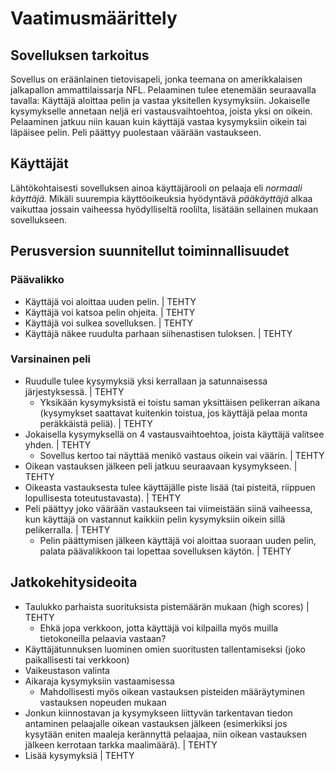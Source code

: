 # Vaatimusmäärittely

## Sovelluksen tarkoitus

Sovellus on eräänlainen tietovisapeli, jonka teemana on amerikkalaisen 
jalkapallon ammattilaissarja NFL. Pelaaminen tulee etenemään seuraavalla 
tavalla: Käyttäjä aloittaa pelin ja vastaa yksitellen kysymyksiin. 
Jokaiselle kysymykselle annetaan neljä eri vastausvaihtoehtoa, joista 
yksi on oikein. Pelaaminen jatkuu niin kauan kuin käyttäjä vastaa 
kysymyksiin oikein tai läpäisee pelin. Peli päättyy puolestaan väärään 
vastaukseen.

## Käyttäjät

Lähtökohtaisesti sovelluksen ainoa käyttäjärooli on pelaaja eli 
_normaali käyttäjä_. Mikäli suurempia käyttöoikeuksia hyödyntävä 
_pääkäyttäjä_ alkaa vaikuttaa jossain vaiheessa hyödylliseltä roolilta, 
lisätään sellainen  mukaan sovellukseen.

## Perusversion suunnitellut toiminnallisuudet

### Päävalikko

- Käyttäjä voi aloittaa uuden pelin. | TEHTY
- Käyttäjä voi katsoa pelin ohjeita. | TEHTY
- Käyttäjä voi sulkea sovelluksen. | TEHTY
- Käyttäjä näkee ruudulta parhaan siihenastisen tuloksen. | TEHTY

### Varsinainen peli

- Ruudulle tulee kysymyksiä yksi kerrallaan ja satunnaisessa 
järjestyksessä. | TEHTY
	- Yksikään kysymyksistä ei toistu saman yksittäisen pelikerran 
aikana (kysymykset saattavat kuitenkin toistua, jos käyttäjä pelaa monta 
peräkkäistä peliä). | TEHTY
- Jokaisella kysymyksellä on 4 vastausvaihtoehtoa, joista käyttäjä 
valitsee yhden. | TEHTY
	- Sovellus kertoo tai näyttää menikö vastaus oikein vai väärin. | TEHTY 
- Oikean vastauksen jälkeen peli jatkuu seuraavaan kysymykseen. | TEHTY
- Oikeasta vastauksesta tulee käyttäjälle piste lisää (tai pisteitä, 
riippuen lopullisesta toteutustavasta). | TEHTY
- Peli päättyy joko väärään vastaukseen tai viimeistään siinä vaiheessa, 
kun käyttäjä on vastannut kaikkiin pelin kysymyksiin oikein sillä 
pelikerralla. | TEHTY
	- Pelin päättymisen jälkeen käyttäjä voi aloittaa suoraan uuden 
pelin, palata päävalikkoon tai lopettaa sovelluksen käytön. | TEHTY

## Jatkokehitysideoita

- Taulukko parhaista suorituksista pistemäärän mukaan (high scores) | TEHTY
	- Ehkä jopa verkkoon, jotta käyttäjä voi kilpailla myös muilla 
tietokoneilla pelaavia vastaan?
- Käyttäjätunnuksen luominen omien suoritusten tallentamiseksi (joko 
paikallisesti tai verkkoon)
- Vaikeustason valinta
- Aikaraja kysymyksiin vastaamisessa
	- Mahdollisesti myös oikean vastauksen pisteiden määräytyminen 
vastauksen nopeuden mukaan
- Jonkun kiinnostavan ja kysymykseen liittyvän tarkentavan tiedon 
antaminen pelaajalle oikean vastauksen jälkeen (esimerkiksi jos kysytään 
eniten maaleja kerännyttä pelaajaa, niin oikean vastauksen jälkeen 
kerrotaan tarkka maalimäärä). | TEHTY
- Lisää kysymyksiä | TEHTY
